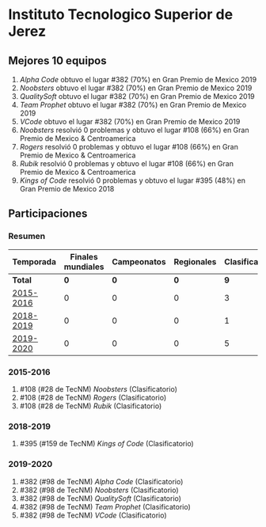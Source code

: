 # Instituto Tecnologico Superior de Jerez

## Mejores 10 equipos

1. _Alpha Code_ obtuvo el lugar #382 (70%) en Gran Premio de Mexico 2019
1. _Noobsters_ obtuvo el lugar #382 (70%) en Gran Premio de Mexico 2019
1. _QualitySoft_ obtuvo el lugar #382 (70%) en Gran Premio de Mexico 2019
1. _Team Prophet_ obtuvo el lugar #382 (70%) en Gran Premio de Mexico 2019
1. _VCode_ obtuvo el lugar #382 (70%) en Gran Premio de Mexico 2019
1. _Noobsters_ resolvió 0 problemas y obtuvo el lugar #108 (66%) en Gran Premio de Mexico & Centroamerica
1. _Rogers_ resolvió 0 problemas y obtuvo el lugar #108 (66%) en Gran Premio de Mexico & Centroamerica
1. _Rubik_ resolvió 0 problemas y obtuvo el lugar #108 (66%) en Gran Premio de Mexico & Centroamerica
1. _Kings of Code_ resolvió 0 problemas y obtuvo el lugar #395 (48%) en Gran Premio de Mexico 2018

## Participaciones

### Resumen

| Temporada | Finales mundiales | Campeonatos | Regionales | Clasificatorios | Equipos |
| --- | --- | --- | --- | --- | --- |
| **Total** | **0** | **0** | **0** | **9** | **9** |
| [2015-2016](#2015-2016) | 0 | 0 | 0 | 3 | 3 |
| [2018-2019](#2018-2019) | 0 | 0 | 0 | 1 | 1 |
| [2019-2020](#2019-2020) | 0 | 0 | 0 | 5 | 5 |

### 2015-2016

1. #108 (#28 de TecNM) _Noobsters_ (Clasificatorio)
1. #108 (#28 de TecNM) _Rogers_ (Clasificatorio)
1. #108 (#28 de TecNM) _Rubik_ (Clasificatorio)

### 2018-2019

1. #395 (#159 de TecNM) _Kings of Code_ (Clasificatorio)

### 2019-2020

1. #382 (#98 de TecNM) _Alpha Code_ (Clasificatorio)
1. #382 (#98 de TecNM) _Noobsters_ (Clasificatorio)
1. #382 (#98 de TecNM) _QualitySoft_ (Clasificatorio)
1. #382 (#98 de TecNM) _Team Prophet_ (Clasificatorio)
1. #382 (#98 de TecNM) _VCode_ (Clasificatorio)



